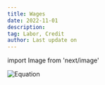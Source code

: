 ```yaml
---
title: Wages
date: 2022-11-01
description:
tag: Labor, Credit
author: Last update on
---
```


import Image from 'next/image'

![Equation]( https://math.vercel.app?from=\frac{1}{\Gamma(s)}\int_{0}^{\infty}\frac{u^{s-1}}{e^{u}-1}\mathrm{d}u )
